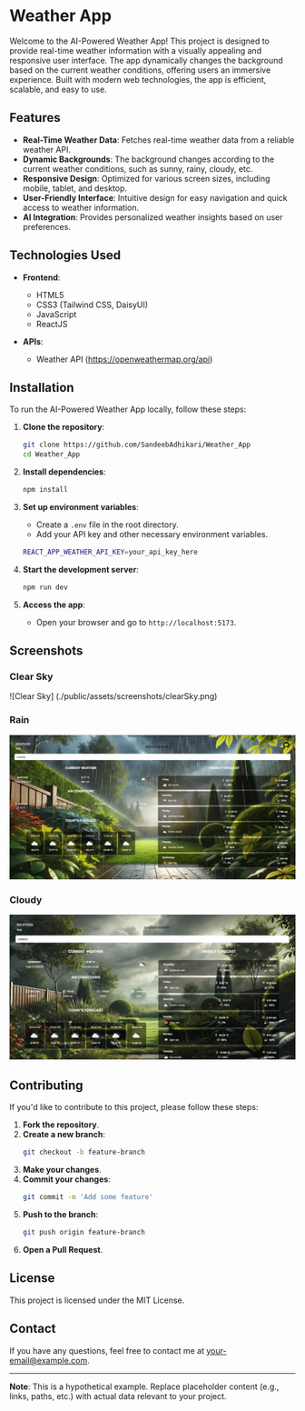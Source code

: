 # Weather App

Welcome to the AI-Powered Weather App! This project is designed to provide real-time weather information with a visually appealing and responsive user interface. The app dynamically changes the background based on the current weather conditions, offering users an immersive experience. Built with modern web technologies, the app is efficient, scalable, and easy to use.

## Features

- **Real-Time Weather Data**: Fetches real-time weather data from a reliable weather API.
- **Dynamic Backgrounds**: The background changes according to the current weather conditions, such as sunny, rainy, cloudy, etc.
- **Responsive Design**: Optimized for various screen sizes, including mobile, tablet, and desktop.
- **User-Friendly Interface**: Intuitive design for easy navigation and quick access to weather information.
- **AI Integration**: Provides personalized weather insights based on user preferences.

## Technologies Used

- **Frontend**:

  - HTML5
  - CSS3 (Tailwind CSS, DaisyUI)
  - JavaScript
  - ReactJS

- **APIs**:
  - Weather API (https://openweathermap.org/api)

## Installation

To run the AI-Powered Weather App locally, follow these steps:

1. **Clone the repository**:

   ```bash
   git clone https://github.com/SandeebAdhikari/Weather_App
   cd Weather_App
   ```

2. **Install dependencies**:

   ```bash
   npm install
   ```

3. **Set up environment variables**:

   - Create a `.env` file in the root directory.
   - Add your API key and other necessary environment variables.

   ```bash
   REACT_APP_WEATHER_API_KEY=your_api_key_here
   ```

4. **Start the development server**:

   ```bash
   npm run dev
   ```

5. **Access the app**:
   - Open your browser and go to `http://localhost:5173`.

## Screenshots

### Clear Sky

![Clear Sky] (./public/assets/screenshots/clearSky.png)

### Rain

![Rainy Sky](./public/assets/screenshots/rain.png)

### Cloudy

![Cloudy](./public/assets/screenshots/cloudy.png)

## Contributing

If you'd like to contribute to this project, please follow these steps:

1. **Fork the repository**.
2. **Create a new branch**:
   ```bash
   git checkout -b feature-branch
   ```
3. **Make your changes**.
4. **Commit your changes**:
   ```bash
   git commit -m 'Add some feature'
   ```
5. **Push to the branch**:
   ```bash
   git push origin feature-branch
   ```
6. **Open a Pull Request**.

## License

This project is licensed under the MIT License.

## Contact

If you have any questions, feel free to contact me at [your-email@example.com](mailto:your-email@example.com).

---

**Note**: This is a hypothetical example. Replace placeholder content (e.g., links, paths, etc.) with actual data relevant to your project.
